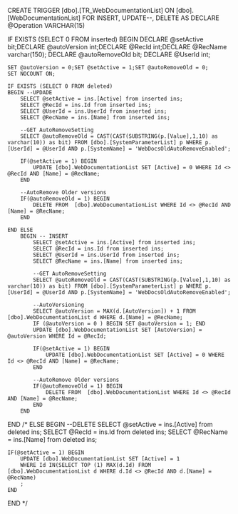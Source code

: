 ﻿
CREATE   TRIGGER [dbo].[TR_WebDocumentationList] ON [dbo].[WebDocumentationList]
FOR INSERT, UPDATE--, DELETE
AS
DECLARE @Operation VARCHAR(15)
 
IF EXISTS (SELECT 0 FROM inserted)
BEGIN
	DECLARE @setActive bit;DECLARE @autoVersion int;DECLARE @RecId int;DECLARE @RecName varchar(150);
	DECLARE @autoRemoveOld bit; DECLARE @UserId int;
	

	SET @autoVersion = 0;SET @setActive = 1;SET @autoRemoveOld = 0;
	SET NOCOUNT ON;

    IF EXISTS (SELECT 0 FROM deleted)
    BEGIN --UPDADE
		SELECT @setActive = ins.[Active] from inserted ins;
		SELECT @RecId = ins.Id from inserted ins;
		SELECT @UserId = ins.UserId from inserted ins;
		SELECT @RecName = ins.[Name] from inserted ins;

		--GET AutoRemoveSetting
		SELECT @autoRemoveOld = CAST(CAST(SUBSTRING(p.[Value],1,10) as varchar(10)) as bit) FROM [dbo].[SystemParameterList] p WHERE p.[UserId] = @UserId AND p.[SystemName] = 'WebDocsOldAutoRemoveEnabled';

		IF(@setActive = 1) BEGIN
			UPDATE [dbo].WebDocumentationList SET [Active] = 0 WHERE Id <> @RecId AND [Name] = @RecName; 		
		END

		--AutoRemove Older versions
		IF(@autoRemoveOld = 1) BEGIN
			DELETE FROM  [dbo].WebDocumentationList WHERE Id <> @RecId AND [Name] = @RecName; 		
		END

	END ELSE
		BEGIN -- INSERT
			SELECT @setActive = ins.[Active] from inserted ins;
			SELECT @RecId = ins.Id from inserted ins;
			SELECT @UserId = ins.UserId from inserted ins;
			SELECT @RecName = ins.[Name] from inserted ins;

			--GET AutoRemoveSetting
			SELECT @autoRemoveOld = CAST(CAST(SUBSTRING(p.[Value],1,10) as varchar(10)) as bit) FROM [dbo].[SystemParameterList] p WHERE p.[UserId] = @UserId AND p.[SystemName] = 'WebDocsOldAutoRemoveEnabled';

			--AutoVersioning
			SELECT @autoVersion = MAX(d.[AutoVersion]) + 1 FROM [dbo].WebDocumentationList d WHERE d.[Name] = @RecName;
			IF (@autoVersion = 0 ) BEGIN SET @autoVersion = 1; END
			UPDATE [dbo].WebDocumentationList SET [AutoVersion] = @autoVersion WHERE Id = @RecId;

			IF(@setActive = 1) BEGIN
				UPDATE [dbo].WebDocumentationList SET [Active] = 0 WHERE Id <> @RecId AND [Name] = @RecName; 		
			END
			
			--AutoRemove Older versions
			IF(@autoRemoveOld = 1) BEGIN
				DELETE FROM  [dbo].WebDocumentationList WHERE Id <> @RecId AND [Name] = @RecName; 		
			END
		END
END /* ELSE 
BEGIN --DELETE
	SELECT @setActive = ins.[Active] from deleted ins;
	SELECT @RecId = ins.Id from deleted ins;
	SELECT @RecName = ins.[Name] from deleted ins;

	IF(@setActive = 1) BEGIN
		UPDATE [dbo].WebDocumentationList SET [Active] = 1 
		WHERE Id IN(SELECT TOP (1) MAX(d.Id) FROM [dbo].WebDocumentationList d WHERE d.Id <> @RecId AND d.[Name] = @RecName)
		;
	END
END
*/
